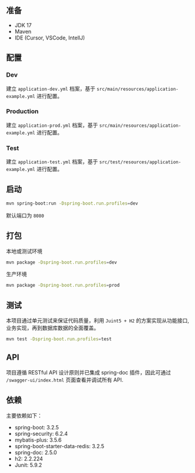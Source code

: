 ## 准备

- JDK 17
- Maven
- IDE (Cursor, VSCode, IntellJ)

## 配置

### Dev

建立 `application-dev.yml` 档案，基于 `src/main/resources/application-example.yml` 进行配置。

### Production

建立 `application-prod.yml` 档案，基于 `src/main/resources/application-example.yml` 进行配置。

### Test

建立 `application-test.yml` 档案，基于 `src/test/resources/application-example.yml` 进行配置。

## 启动

```bash
mvn spring-boot:run -Dspring-boot.run.profiles=dev
```

默认端口为 `8080`

## 打包

本地或测试环境

```bash
mvn package -Dspring-boot.run.profiles=dev
```

生产环境

```bash
mvn package -Dspring-boot.run.profiles=prod
```

## 测试

本项目通过单元测试来保证代码质量，利用 `Juint5 + H2` 的方案实现从功能接口, 业务实现，再到数据库数据的全面覆盖。

```bash
mvn test -Dspring-boot.run.profiles=test
```

## API

项目遵循 RESTful API 设计原则并已集成 spring-doc 插件，因此可通过 `/swagger-ui/index.html` 页面查看并调试所有 API.

## 依赖

主要依赖如下：

- spring-boot: 3.2.5
- spring-security: 6.2.4
- mybatis-plus: 3.5.6
- spring-boot-starter-data-redis: 3.2.5
- spring-doc: 2.5.0
- h2: 2.2.224
- Junit: 5.9.2
